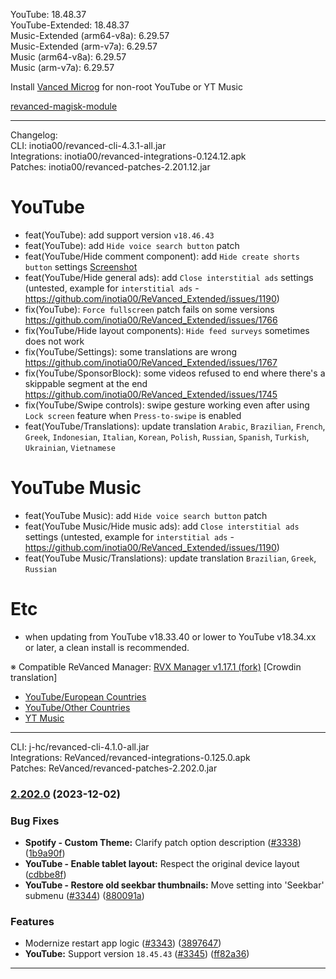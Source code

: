 YouTube: 18.48.37  
YouTube-Extended: 18.48.37  
Music-Extended (arm64-v8a): 6.29.57  
Music-Extended (arm-v7a): 6.29.57  
Music (arm64-v8a): 6.29.57  
Music (arm-v7a): 6.29.57  

Install [Vanced Microg](https://github.com/TeamVanced/VancedMicroG/releases) for non-root YouTube or YT Music  

[revanced-magisk-module](https://github.com/Santhanabalan/revanced-magisk-module)  

---
Changelog:  
CLI: inotia00/revanced-cli-4.3.1-all.jar  
Integrations: inotia00/revanced-integrations-0.124.12.apk  
Patches: inotia00/revanced-patches-2.201.12.jar  

YouTube
==
- feat(YouTube): add support version `v18.46.43`
- feat(YouTube): add `Hide voice search button` patch
- feat(YouTube/Hide comment component): add `Hide create shorts button` settings [Screenshot](https://imgur.com/a/9u0vKM1)
- feat(YouTube/Hide general ads): add `Close interstitial ads` settings (untested, example for `interstitial ads` - https://github.com/inotia00/ReVanced_Extended/issues/1190)
- fix(YouTube): `Force fullscreen` patch fails on some versions https://github.com/inotia00/ReVanced_Extended/issues/1766
- fix(YouTube/Hide layout components): `Hide feed surveys` sometimes does not work
- fix(YouTube/Settings): some translations are wrong https://github.com/inotia00/ReVanced_Extended/issues/1767
- fix(YouTube/SponsorBlock): some videos refused to end where there's a skippable segment at the end https://github.com/inotia00/ReVanced_Extended/issues/1745
- fix(YouTube/Swipe controls): swipe gesture working even after using `Lock screen` feature when `Press-to-swipe` is enabled
- feat(YouTube/Translations): update translation
`Arabic`, `Brazilian`, `French`, `Greek`, `Indonesian`, `Italian`, `Korean`, `Polish`, `Russian`, `Spanish`, `Turkish`, `Ukrainian`, `Vietnamese`


YouTube Music
==
- feat(YouTube Music): add `Hide voice search button` patch
- feat(YouTube Music/Hide music ads): add `Close interstitial ads` settings (untested, example for `interstitial ads` - https://github.com/inotia00/ReVanced_Extended/issues/1190)
- feat(YouTube Music/Translations): update translation
`Brazilian`, `Greek`, `Russian`


Etc
==
- when updating from YouTube v18.33.40 or lower to YouTube v18.34.xx or later, a clean install is recommended.

※ Compatible ReVanced Manager: [RVX Manager v1.17.1 (fork)](https://github.com/inotia00/revanced-manager/releases/tag/v1.17.1)
[Crowdin translation]
- [YouTube/European Countries](https://crowdin.com/project/revancedextendedeu)
- [YouTube/Other Countries](https://crowdin.com/project/revancedextended)
- [YT Music](https://crowdin.com/project/revanced-music-extended)

---
CLI: j-hc/revanced-cli-4.1.0-all.jar  
Integrations: ReVanced/revanced-integrations-0.125.0.apk  
Patches: ReVanced/revanced-patches-2.202.0.jar  

### [2.202.0](https://github.com/ReVanced/revanced-patches/compare/v2.201.1...v2.202.0) (2023-12-02)
### Bug Fixes
* **Spotify - Custom Theme:** Clarify patch option description ([#3338](https://github.com/ReVanced/revanced-patches/issues/3338)) ([1b9a90f](https://github.com/ReVanced/revanced-patches/commit/1b9a90f9753e40cb07e270e7f5144cd57c3c3ce3))
* **YouTube - Enable tablet layout:** Respect the original device layout ([cdbbe8f](https://github.com/ReVanced/revanced-patches/commit/cdbbe8f78d26f24e58362c7ef1da83bf689d52bb))
* **YouTube - Restore old seekbar thumbnails:** Move setting into 'Seekbar' submenu ([#3344](https://github.com/ReVanced/revanced-patches/issues/3344)) ([880091a](https://github.com/ReVanced/revanced-patches/commit/880091a96d1a628520732367c96c4c11fb93b72d))
### Features
* Modernize restart app logic ([#3343](https://github.com/ReVanced/revanced-patches/issues/3343)) ([3897647](https://github.com/ReVanced/revanced-patches/commit/3897647321b6c1860dc9804cac6c6985da8bb675))
* **YouTube:** Support version `18.45.43` ([#3345](https://github.com/ReVanced/revanced-patches/issues/3345)) ([ff82a36](https://github.com/ReVanced/revanced-patches/commit/ff82a36e6cd661201169246497176493d7093b58))

---  
